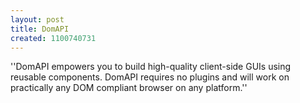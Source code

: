 ```yaml
---
layout: post
title: DomAPI
created: 1100740731
---
```

''DomAPI empowers you to build high-quality client-side GUIs using reusable components. DomAPI requires no plugins and will work on practically any DOM compliant browser on any platform.''
